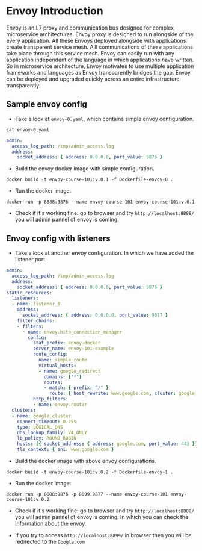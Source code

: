 # Envoy Introduction
Envoy is an L7 proxy and communication bus designed for complex microservice architectures. Envoy proxy is designed to run alongside of the every application. All these Envoys deployed alongside with applications create transperent service mesh. Alll communications of these applications take place through this service mesh.  Envoy can easily run with any application independent of the language in which applications have written. So in microservice architecture, Envoy motivates to use multiple application frameworks and languages as Envoy transparently bridges the gap.  Envoy can be deployed and upgraded quickly across an entire infrastructure transparently.

## Sample envoy config

- Take a look at `envoy-0.yaml`, which contains simple envoy configuration.

```command
cat envoy-0.yaml
```
```yaml
admin:
  access_log_path: /tmp/admin_access.log
  address:
    socket_address: { address: 0.0.0.0, port_value: 9876 }
```

- Build the envoy docker image with simple configuration.

```command
docker build -t envoy-course-101:v.0.1 -f Dockerfile-envoy-0 .
```

- Run the docker image.
```command
docker run -p 8888:9876 --name envoy-course-101 envoy-course-101:v.0.1
```

- Check if it's working fine: go to browser and try `http://localhost:8888/` you will admin pannel of envoy is coming.

## Envoy config with listeners

- Take a look at another envoy configuration. In which we have added the listener port.

```yaml
admin:
  access_log_path: /tmp/admin_access.log
  address:
    socket_address: { address: 0.0.0.0, port_value: 9876 }
static_resources:
  listeners:
  - name: listener_0
    address:
      socket_address: { address: 0.0.0.0, port_value: 9877 }
    filter_chains:
    - filters:
      - name: envoy.http_connection_manager
        config:
          stat_prefix: envoy-docker
          server_name: envoy-101-example
          route_config:
            name: simple_route
            virtual_hosts:
            - name: google_redirect
              domains: ["*"]
              routes:
              - match: { prefix: "/" }
                route: { host_rewrite: www.google.com, cluster: google_cluster}
          http_filters:
          - name: envoy.router
  clusters:
  - name: google_cluster
    connect_timeout: 0.25s
    type: LOGICAL_DNS
    dns_lookup_family: V4_ONLY
    lb_policy: ROUND_ROBIN
    hosts: [{ socket_address: { address: google.com, port_value: 443 }}]
    tls_context: { sni: www.google.com }
```

- Build the docker image with above envoy configurations.

```command
docker build -t envoy-course-101:v.0.2 -f Dockerfile-envoy-1 .
```

- Run the docker image:

```command
docker run -p 8888:9876 -p 8899:9877 --name envoy-course-101 envoy-course-101:v.0.2
```

- Check if it's working fine: go to browser and try `http://localhost:8888/` you will admin pannel of envoy is coming. In which you can check the information about the envoy. 

- If you try to access `http://localhost:8899/` in browser then you will be redirected to the `Google.com`



